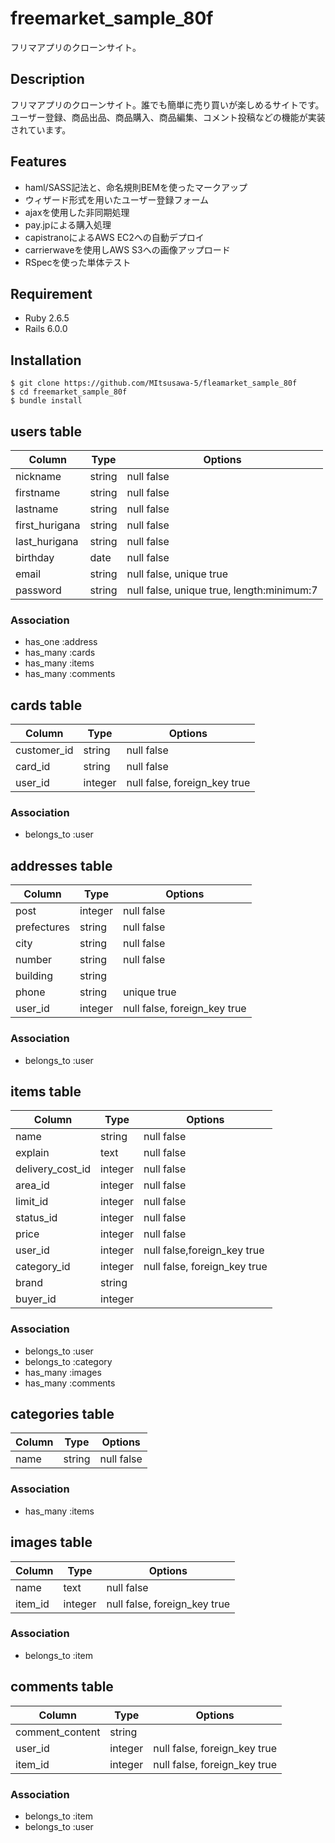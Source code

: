 # freemarket_sample_80f
フリマアプリのクローンサイト。

## Description
フリマアプリのクローンサイト。誰でも簡単に売り買いが楽しめるサイトです。
ユーザー登録、商品出品、商品購入、商品編集、コメント投稿などの機能が実装されています。


## Features

- haml/SASS記法と、命名規則BEMを使ったマークアップ
- ウィザード形式を用いたユーザー登録フォーム
- ajaxを使用した非同期処理
- pay.jpによる購入処理
- capistranoによるAWS EC2への自動デプロイ
- carrierwaveを使用しAWS S3への画像アップロード
- RSpecを使った単体テスト

## Requirement

- Ruby 2.6.5
- Rails 6.0.0


## Installation

    $ git clone https://github.com/MItsusawa-5/fleamarket_sample_80f
    $ cd freemarket_sample_80f
    $ bundle install






## users table
|Column|Type|Options|
|------|----|-------|
|nickname|string|null false|
|firstname|string|null false|
|lastname|string|null false|
|first_hurigana|string|null false|
|last_hurigana|string|null false|
|birthday|date|null false|
|email|string|null false, unique true|
|password|string|null false, unique true, length:minimum:7|

### Association
- has_one :address
- has_many :cards
- has_many :items
- has_many :comments
## cards table
|Column|Type|Options|
|------|----|-------|
|customer_id|string|null false|
|card_id|string|null false|
|user_id|integer|null false, foreign_key true|

### Association
- belongs_to :user

## addresses table

|Column|Type|Options|
|------|----|-------|
|post|integer|null false|
|prefectures|string|null false|
|city|string|null false|
|number|string|null false|
|building|string|
|phone|string|unique true|
|user_id|integer|null false, foreign_key true|

### Association
- belongs_to :user

## items table
|Column|Type|Options|
|------|----|-------|
|name|string|null false|
|explain|text|null false|
|delivery_cost_id|integer|null false|
|area_id|integer|null false|
|limit_id|integer|null false|
|status_id|integer|null false|
|price|integer|null false|
|user_id|integer|null false,foreign_key true|
|category_id|integer|null false, foreign_key true|
|brand|string|
|buyer_id|integer||

### Association
- belongs_to :user
- belongs_to :category
- has_many :images
- has_many :comments

## categories table
|Column|Type|Options|
|------|----|-------|
|name|string|null false|

### Association
- has_many :items

## images table
|Column|Type|Options|
|------|----|-------|
|name|text|null false|
|item_id|integer|null false, foreign_key true|


### Association
- belongs_to :item

## comments table
|Column|Type|Options|
|------|----|-------|
|comment_content|string|
|user_id|integer|null false, foreign_key true|
|item_id|integer|null false, foreign_key true|

### Association
- belongs_to :item
- belongs_to :user
